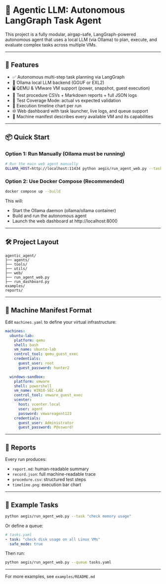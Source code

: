 # 🧠 Agentic LLM: Autonomous LangGraph Task Agent

This project is a fully modular, airgap-safe, LangGraph-powered autonomous agent that uses a local LLM (via Ollama) to plan, execute, and evaluate complex tasks across multiple VMs.

---

## 🚀 Features

- ✅ Autonomous multi-step task planning via LangGraph
- 🧠 Ollama local LLM backend (GGUF or EXL2)
- 🖥️ QEMU & VMware VM support (power, snapshot, guest execution)
- 📄 Test procedure CSVs + Markdown reports + full JSON logs
- 🧪 Test Coverage Mode: actual vs expected validation
- 🔁 Execution timeline chart per run
- 🌐 Web dashboard with task launcher, live logs, and queue support
- 📂 Machine manifest describes every available VM and its capabilities

---

## 📦 Quick Start

### Option 1: Run Manually (Ollama must be running)

```bash
# Run the main web agent manually
OLLAMA_HOST=http://localhost:11434 python aegis/run_agent_web.py --task "check disk usage"
```

### Option 2: Use Docker Compose (Recommended)

```bash
docker compose up --build
```

This will:

- Start the Ollama daemon (ollama/ollama container)
- Build and run the autonomous agent
- Launch the web dashboard at http://localhost:8000

---

## 🛠️ Project Layout

```
agentic_agent/
├── agents/
├── tools/
├── utils/
├── web/
├── run_agent_web.py
├── run_dashboard.py
examples/
reports/
```

---

## 🧰 Machine Manifest Format

Edit `machines.yaml` to define your virtual infrastructure:

```yaml
machines:
  ubuntu-lab:
    platform: qemu
    shell: bash
    vm_name: ubuntu-lab
    control_tool: qemu_guest_exec
    credentials:
      guest_user: root
      guest_password: hunter2

  windows-sandbox:
    platform: vmware
    shell: powershell
    vm_name: WIN10-SEC-LAB
    control_tool: vmware_guest_exec
    vcenter:
      host: vcenter.local
      user: agent
      password: vmwareagent123
    credentials:
      guest_user: Administrator
      guest_password: P@ssword!
```

---

## 🧪 Reports

Every run produces:

- `report.md`: human-readable summary
- `record.json`: full machine-readable trace
- `procedure.csv`: structured test steps
- `timeline.png`: execution bar chart

---

## 🧳 Example Tasks

```bash
python aegis/run_agent_web.py --task "check memory usage"
```

Or define a queue:

```yaml
# tasks.yaml
- task: "check disk usage on all Linux VMs"
  safe_mode: true
```

Then run:

```bash
python aegis/run_agent_web.py --queue tasks.yaml
```

---

For more examples, see `examples/README.md`
